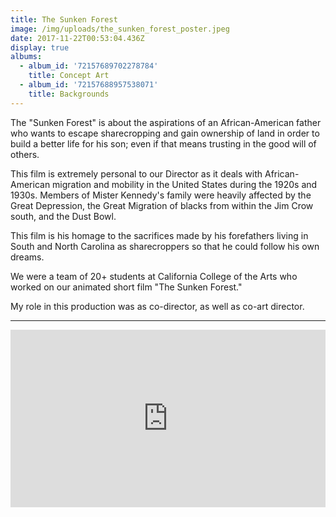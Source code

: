 ```yaml
---
title: The Sunken Forest
image: /img/uploads/the_sunken_forest_poster.jpeg
date: 2017-11-22T00:53:04.436Z
display: true
albums:
  - album_id: '72157689702278784'
    title: Concept Art
  - album_id: '72157688957538071'
    title: Backgrounds
---
```

The "Sunken Forest" is about the aspirations of an African-American father who wants to escape sharecropping and gain ownership of land in order to build a better life for his son; even if that means trusting in the good will of others.

This film is extremely personal to our Director as it deals with African-American migration and mobility in the United States during the 1920s and 1930s. Members of Mister Kennedy's family were heavily affected by the Great Depression, the Great Migration of blacks from within the Jim Crow south, and the Dust Bowl.

This film is his homage to the sacrifices made by his forefathers living in South and North Carolina as sharecroppers so that he could follow his own dreams.

We were a team of 20+ students at California College of the Arts who worked on our animated short film "The Sunken Forest."<!--more-->

My role in this production was as co-director, as well as co-art director.

- - -

<div class="video-wrapper" style="position:relative;height:0;padding-bottom:56.25%"><iframe src="https://www.youtube.com/embed/n8LqkMRsO4U?ecver=2" width="640" height="360" frameborder="0" gesture="media" style="position:absolute;width:100%;height:100%;left:0" class="video" allowfullscreen></iframe></div>

